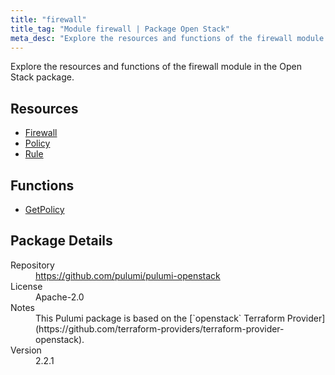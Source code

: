 ```yaml
---
title: "firewall"
title_tag: "Module firewall | Package Open Stack"
meta_desc: "Explore the resources and functions of the firewall module in the Open Stack package."
---
```


<!-- WARNING: this file was generated by Pulumi Docs Generator. -->
<!-- Do not edit by hand unless you're certain you know what you are doing! -->

Explore the resources and functions of the firewall module in the Open Stack package.

<h2 id="resources">Resources</h2>
<ul class="api">
    <li><a href="firewall" title="Firewall"><span class="symbol resource"></span>Firewall</a></li>
    <li><a href="policy" title="Policy"><span class="symbol resource"></span>Policy</a></li>
    <li><a href="rule" title="Rule"><span class="symbol resource"></span>Rule</a></li>
</ul>

<h2 id="functions">Functions</h2>
<ul class="api">
    <li><a href="getpolicy" title="GetPolicy"><span class="symbol function"></span>GetPolicy</a></li>
</ul>

<h2 id="package-details">Package Details</h2>
<dl class="package-details">
	<dt>Repository</dt>
	<dd><a href="https://github.com/pulumi/pulumi-openstack">https://github.com/pulumi/pulumi-openstack</a></dd>
	<dt>License</dt>
	<dd>Apache-2.0</dd>
	<dt>Notes</dt>
	<dd>This Pulumi package is based on the [`openstack` Terraform Provider](https://github.com/terraform-providers/terraform-provider-openstack).</dd>
	<dt>Version</dt>
	<dd>2.2.1</dd>
</dl>

